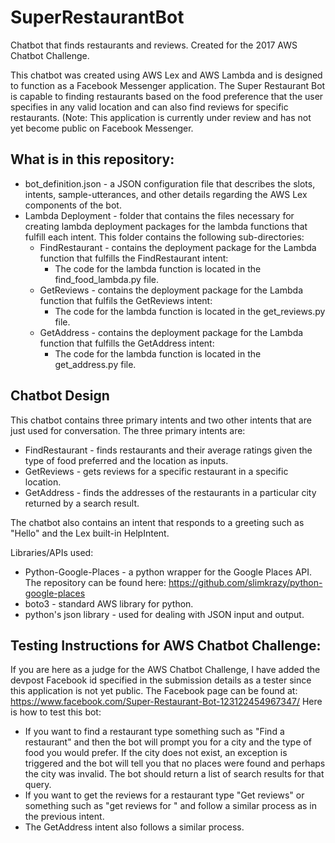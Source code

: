 # SuperRestaurantBot
Chatbot that finds restaurants and reviews. Created for the 2017 AWS Chatbot Challenge.

This chatbot was created using AWS Lex and AWS Lambda and is designed to function as a Facebook Messenger application.
The Super Restaurant Bot is capable to finding restaurants based on the food preference that the user specifies in any
valid location and can also find reviews for specific restaurants. (Note: This application is currently under review and
has not yet become public on Facebook Messenger.

## What is in this repository:
- bot_definition.json - a JSON configuration file that describes the slots, intents, sample-utterances, and other details regarding the
AWS Lex components of the bot.
- Lambda Deployment - folder that contains the files necessary for creating lambda deployment packages for the lambda functions that
fulfill each intent. This folder contains the following sub-directories:
  - FindRestaurant - contains the deployment package for the Lambda function that fulfills the FindRestaurant intent:
      - The code for the lambda function is located in the find_food_lambda.py file.
  - GetReviews - contains the deployment package for the Lambda function that fulfils the GetReviews intent:
      - The code for the lambda function is located in the get_reviews.py file.
  - GetAddress - contains the deployment package for the Lambda function that fulfills the GetAddress intent:
      - The code for the lambda function is located in the get_address.py file.
      
## Chatbot Design
This chatbot contains three primary intents and two other intents that are just used for conversation. The three primary intents are:
- FindRestaurant - finds restaurants and their average ratings given the type of food preferred and the location as inputs.
- GetReviews - gets reviews for a specific restaurant in a specific location.
- GetAddress - finds the addresses of the restaurants in a particular city returned by a search result.

The chatbot also contains an intent that responds to a greeting such as "Hello" and the Lex built-in HelpIntent. 

Libraries/APIs used:
- Python-Google-Places - a python wrapper for the Google Places API. The repository can be found here: https://github.com/slimkrazy/python-google-places
- boto3 - standard AWS library for python.
- python's json library - used for dealing with JSON input and output.

## Testing Instructions for AWS Chatbot Challenge:
If you are here as a judge for the AWS Chatbot Challenge, I have added the devpost Facebook id specified in the submission details
as a tester since this application is not yet public. The Facebook page can be found at: https://www.facebook.com/Super-Restaurant-Bot-123122454967347/
Here is how to test this bot:
- If you want to find a restaurant type something such as "Find a restaurant" and then the bot will prompt you for a city and the type of food
you would prefer. If the city does not exist, an exception is triggered and the bot will tell you that no places were found and perhaps the city was
invalid. The bot should return a list of search results for that query.
- If you want to get the reviews for a restaurant type "Get reviews" or something such as "get reviews for <Restaurant Name>" and follow a similar process as in the 
previous intent.
- The GetAddress intent also follows a similar process.






